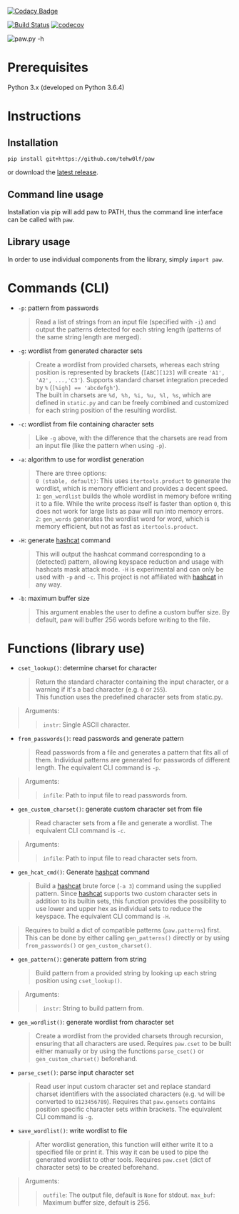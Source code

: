 [![Codacy Badge](https://api.codacy.com/project/badge/Grade/191e885ae61f45119ff53343b7461729)](https://app.codacy.com/app/tehw0lf/paw?utm_source=github.com&utm_medium=referral&utm_content=tehw0lf/paw&utm_campaign=Badge_Grade_Dashboard)

[![Build Status](https://travis-ci.com/tehw0lf/paw.svg?branch=master)](https://travis-ci.com/tehw0lf/paw) [![codecov](https://codecov.io/gh/tehw0lf/paw/branch/master/graph/badge.svg)](https://codecov.io/gh/tehw0lf/paw)

![paw.py -h](/res/help.png)

# Prerequisites

Python 3.x (developed on Python 3.6.4)

# Instructions

## Installation

```
pip install git+https://github.com/tehw0lf/paw
```

or download the [latest release](https://github.com/tehw0lf/paw/releases/latest).

## Command line usage

Installation via pip will add paw to PATH, thus the command line interface can be called with `paw`.

## Library usage

In order to use individual components from the library, simply `import paw`.

# Commands (CLI)

- `-p`: pattern from passwords

  > Read a list of strings from an input file (specified with `-i`) and output the patterns detected for each string length (patterns of the same string length are merged).

- `-g`: wordlist from generated character sets

  > Create a wordlist from provided charsets, whereas each string position is represented by brackets (`[ABC][123]` will create `'A1', 'A2', ...,'C3'`). Supports standard charset integration preceded by `%` (`[%igh] == 'abcdefgh'`).  
  > The built in charsets are `%d, %h, %i, %u, %l, %s`, which are defined in `static.py` and can be freely combined and customized for each string position of the resulting wordlist.

- `-c`: wordlist from file containing character sets

  > Like `-g` above, with the difference that the charsets are read from an input file (like the pattern when using `-p`).

- `-a`: algorithm to use for wordlist generation

  > There are three options:  
  > `0 (stable, default)`: This uses `itertools.product` to generate the wordlist, which is memory efficient and provides a decent speed.  
  > `1`: `gen_wordlist` builds the whole wordlist in memory before writing it to a file. While the write process itself is faster than option `0`, this does
  > not work for large lists as paw will run into memory errors.  
  > `2`: `gen_words` generates the wordlist word for word, which is memory efficient, but not as fast as `itertools.product`.

- `-H`: generate [hashcat](https://github.com/hashcat/hashcat) command

  > This will output the hashcat command corresponding to a (detected) pattern, allowing keyspace reduction and usage with hashcats mask attack mode. `-H` is experimental and can only be used with `-p` and `-c`. This project is not affiliated with [hashcat](https://github.com/hashcat/hashcat) in any way.

- `-b`: maximum buffer size
  > This argument enables the user to define a custom buffer size. By default, paw will buffer 256 words before writing to the file.

# Functions (library use)

- `cset_lookup()`: determine charset for character
  > Return the standard character containing the input character, or a warning if it's a bad character (e.g. `0` or `255`).  
  > This function uses the predefined character sets from static.py.

> Arguments:
>
> > `instr`: Single ASCII character.

- `from_passwords()`: read passwords and generate pattern
  > Read passwords from a file and generates a pattern that fits all of them. Individual patterns are generated for passwords of different length. The equivalent CLI command is `-p`.

> Arguments:
>
> > `infile`: Path to input file to read passwords from.

- `gen_custom_charset()`: generate custom character set from file
  > Read character sets from a file and generate a wordlist. The equivalent CLI command is `-c`.

> Arguments:
>
> > `infile`: Path to input file to read character sets from.

- `gen_hcat_cmd()`: Generate [hashcat](https://github.com/hashcat/hashcat) command
  > Build a [hashcat](https://github.com/hashcat/hashcat) brute force (`-a 3`) command using the supplied pattern. Since [hashcat](https://github.com/hashcat/hashcat) supports two custom character sets in addition to its builtin sets, this function provides the possibility to use lower and upper hex as individual sets to reduce the keyspace. The equivalent CLI command is `-H`.

> Requires to build a dict of compatible patterns (`paw.patterns`) first. This can be done by either calling `gen_patterns()` directly or by using `from_passwords()` or `gen_custom_charset()`.

- `gen_pattern()`: generate pattern from string
  > Build pattern from a provided string by looking up each string position using `cset_lookup()`.

> Arguments:
>
> > `instr`: String to build pattern from.

- `gen_wordlist()`: generate wordlist from character set

  > Create a wordlist from the provided charsets through recursion, ensuring that all characters are used. Requires `paw.cset` to be built either manually or by using the functions `parse_cset()` or `gen_custom_charset()` beforehand.

- `parse_cset()`: parse input character set

  > Read user input custom character set and replace standard charset identifiers with the associated characters (e.g. `%d` will be converted to `0123456789`). Requires that `paw.gensets` contains position specific character sets within brackets. The equivalent CLI command is `-g`.

- `save_wordlist()`: write wordlist to file
  > After wordlist generation, this function will either write it to a specified file or print it. This way it can be used to pipe the generated wordlist to other tools. Requires `paw.cset` (dict of character sets) to be created beforehand.

> Arguments:
>
> > `outfile`: The output file, default is `None` for stdout.
> > `max_buf`: Maximum buffer size, default is 256.
